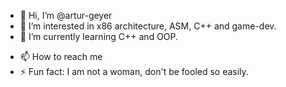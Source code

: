 - 👋 Hi, I’m @artur-geyer
- 👀 I’m interested in x86 architecture, ASM, C++ and game-dev.
- 🌱 I’m currently learning C++ and OOP.
<!---- 💞️ I’m looking to collaborate on ...--->
- 📫 How to reach me 
- ⚡ Fun fact: I am not a woman, don't be fooled so easily.

<!---
artur-geyer/artur-geyer is a ✨ special ✨ repository because its `README.md` (this file) appears on your GitHub profile.
You can click the Preview link to take a look at your changes.
--->
